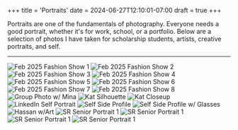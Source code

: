 +++
title = 'Portraits'
date = 2024-06-27T12:10:01-07:00
draft = true
+++

Portraits are one of the fundamentals of photography. Everyone needs a good portrait, whether it's for work, school, or a portfolio. Below are a selection of photos I have taken for scholarship students, artists, creative portraits, and self.

---
![Feb 2025 Fashion Show 1](/static/images/SR_Feb_FashionShow-1.jpg)
![Feb 2025 Fashion Show 2](/static/images/SR_Feb_FashionShow-2.jpg)
![Feb 2025 Fashion Show 3](/static/images/SR_Feb_FashionShow-3.jpg)
![Feb 2025 Fashion Show 4](/static/images/SR_Feb_FashionShow-4.jpg)
![Feb 2025 Fashion Show 5](/static/images/SR_Feb_FashionShow-5.jpg)
![Feb 2025 Fashion Show 6](/static/images/SR_Feb_FashionShow-6.jpg)
![Feb 2025 Fashion Show 7](/static/images/SR_Feb_FashionShow-7.jpg)
![Feb 2025 Fashion Show 8](/static/images/SR_Feb_FashionShow-8.jpg)
![Group Photo w/ Mina](/static/images/SR_groupportrait.jpg)
![Kat Silhouette](/static/images/SophiaRoessler_Portraits-12.jpg)
![Kat Closeup](/static/images/SophiaRoessler_Portraits-14.jpg)
![LinkedIn Self Portrait](/static/images/DONEDONE.jpg)
![Self Side Profile](/static/images/SRoessler_Face-1.jpg)
![Self Side Profile w/ Glasses](/static/images/SRoessler_Face-18.jpg)
![Hassan w/Art](/static/images/HassanDonecopy.jpg)
![SR Senior Portrait 1](/static/images/SR_seniorPhotos-5.png)
![SR Senior Portrait 1](/static/images/SR_seniorPhotos-6.png)
![SR Senior Portrait 1](/static/images/SR_seniorPhotos-7.png)
![SR Senior Portrait 1](/static/images/SR_seniorPhotos-8.png)
